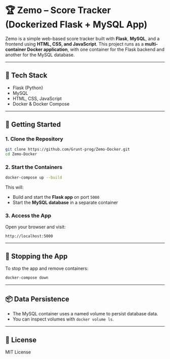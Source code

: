 # 🏆 Zemo – Score Tracker (Dockerized Flask + MySQL App)

Zemo is a simple web-based score tracker built with **Flask**, **MySQL**, and a frontend using **HTML, CSS, and JavaScript**. This project runs as a **multi-container Docker application**, with one container for the Flask backend and another for the MySQL database.

---

## 🧱 Tech Stack

- Flask (Python)
- MySQL
- HTML, CSS, JavaScript
- Docker & Docker Compose

---

## 🚀 Getting Started

### 1. Clone the Repository

```bash
git clone https://github.com/Grunt-prog/Zemo-Docker.git
cd Zemo-Docker
```

### 2. Start the Containers

```bash
docker-compose up --build
```

This will:

- Build and start the **Flask app** on port `5000`
- Start the **MySQL database** in a separate container

### 3. Access the App

Open your browser and visit:

```
http://localhost:5000
```

---

## 🧹 Stopping the App

To stop the app and remove containers:

```bash
docker-compose down
```

---

## 📦 Data Persistence

- The MySQL container uses a named volume to persist database data.
- You can inspect volumes with `docker volume ls`.

---

## 📜 License

MIT License
